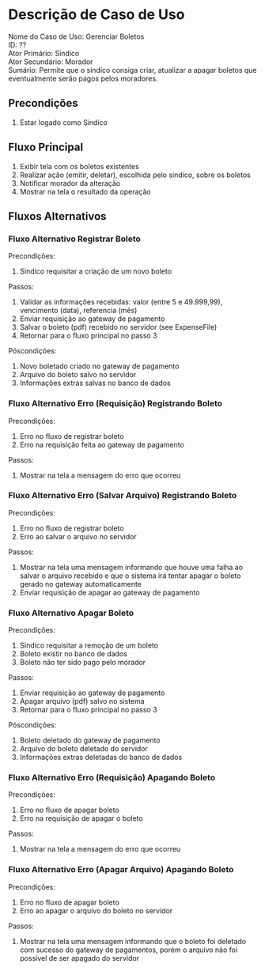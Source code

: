 # Descrição de Caso de Uso

Nome do Caso de Uso: Gerenciar Boletos \
ID: ?? \
Ator Primário: Sindíco \
Ator Secundário: Morador \
Sumário: Permite que o sindíco consiga criar, atualizar a apagar boletos que eventualmente serão pagos pelos moradores.

## Precondições

1. Estar logado como Sindíco

## Fluxo Principal

1. Exibir tela com os boletos existentes
2. Realizar ação (emitir, deletar), escolhida pelo sindíco, sobre os boletos
3. Notificar morador da alteração
4. Mostrar na tela o resultado da operação

## Fluxos Alternativos

### Fluxo Alternativo Registrar Boleto

Precondições:

1. Sindíco requisitar a criação de um novo boleto

Passos:

1. Validar as informações recebidas: valor (entre 5 e 49.999,99), vencimento (data), referencia (mês)
2. Enviar requisição ao gateway de pagamento
3. Salvar o boleto (pdf) recebido no servidor (see ExpenseFile)
4. Retornar para o fluxo principal no passo 3

Póscondições:

1. Novo boletado criado no gateway de pagamento
2. Arquivo do boleto salvo no servidor
3. Informações extras salvas no banco de dados

### Fluxo Alternativo Erro (Requisição) Registrando Boleto

Precondições:

1. Erro no fluxo de registrar boleto
2. Erro na requisição feita ao gateway de pagamento

Passos:

1. Mostrar na tela a mensagem do erro que ocorreu

### Fluxo Alternativo Erro (Salvar Arquivo) Registrando Boleto

Precondições:

1. Erro no fluxo de registrar boleto
2. Erro ao salvar o arquivo no servidor

Passos:

1. Mostrar na tela uma mensagem informando que houve uma falha ao salvar o arquivo recebido e que o sistema irá tentar apagar o boleto gerado no gateway automaticamente
2. Enviar requisição de apagar ao gateway de pagamento

### Fluxo Alternativo Apagar Boleto

Precondições:

1. Sindíco requisitar a remoção de um boleto
2. Boleto existir no banco de dados
3. Boleto não ter sido pago pelo morador

Passos:

1. Enviar requisição ao gateway de pagamento
2. Apagar arquivo (pdf) salvo no sistema
3. Retornar para o fluxo principal no passo 3

Póscondições:

1. Boleto deletado do gateway de pagamento
2. Arquivo do boleto deletado do servidor
3. Informações extras deletadas do banco de dados

### Fluxo Alternativo Erro (Requisição) Apagando Boleto

Precondições:

1. Erro no fluxo de apagar boleto
2. Erro na requisição de apagar o boleto

Passos:

1. Mostrar na tela a mensagem do erro que ocorreu

### Fluxo Alternativo Erro (Apagar Arquivo) Apagando Boleto

Precondições:

1. Erro no fluxo de apagar boleto
2. Erro ao apagar o arquivo do boleto no servidor

Passos:

1. Mostrar na tela uma mensagem informando que o boleto foi deletado com sucesso do gateway de pagamentos, porém o arquivo não foi possível de ser apagado do servidor